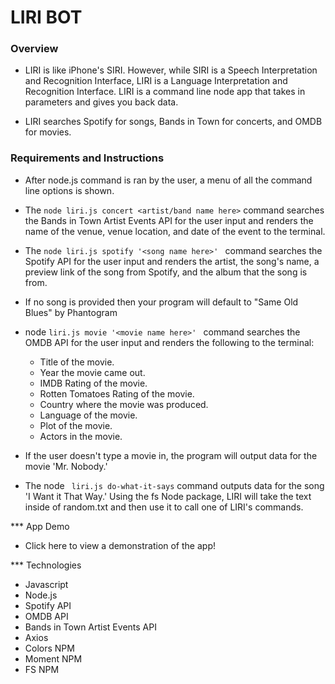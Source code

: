 # LIRI BOT

### Overview
* LIRI is like iPhone's SIRI. However, while SIRI is a Speech Interpretation and Recognition Interface, LIRI is a Language Interpretation and Recognition Interface. LIRI is a command line node app that takes in parameters and gives you back data.

* LIRI searches Spotify for songs, Bands in Town for concerts, and OMDB for movies.

### Requirements and Instructions
* After  node.js command is ran by the user, a menu of all the command line options is shown.  

* The ``` node liri.js concert <artist/band name here> ``` command searches the Bands in Town Artist Events API for the user input and renders the name of the venue, venue location, and date of the event to the terminal. 

* The ```node liri.js spotify '<song name here>' ``` command searches the Spotify API for the user input and renders the artist, the song's name, a preview link of the song from Spotify, and the album that the song is from.

* If no song is provided then your program will default to "Same Old Blues" by Phantogram

* node ```liri.js movie '<movie name here>' ``` command searches the OMDB API for the user input and renders the following to the terminal:  
  * Title of the movie.
  * Year the movie came out.
  * IMDB Rating of the movie.
  * Rotten Tomatoes Rating of the movie.
  * Country where the movie was produced.
  * Language of the movie.
  * Plot of the movie.
  * Actors in the movie.

* If the user doesn't type a movie in, the program will output data for the movie 'Mr. Nobody.'

* The node ``` liri.js do-what-it-says``` command outputs data for the song 'I Want it That Way.' Using the fs Node package, LIRI will take the text inside of random.txt and then use it to call one of LIRI's commands.

*** App Demo
* Click here to view a demonstration of the app! 

*** Technologies
* Javascript
* Node.js
* Spotify API
* OMDB API 
* Bands in Town Artist Events API
* Axios
* Colors NPM
* Moment NPM
* FS NPM
